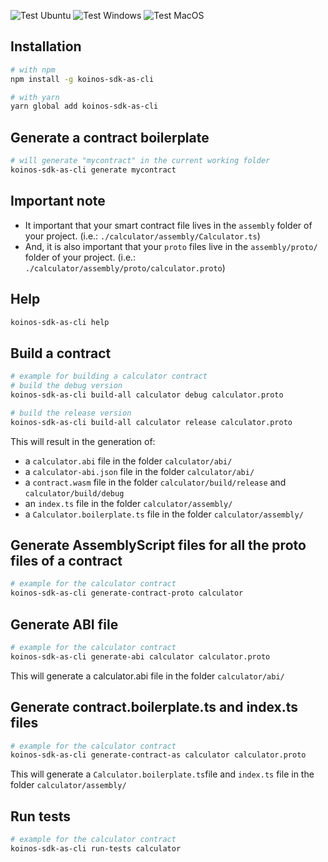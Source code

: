 ![Test Ubuntu](https://github.com/roaminroe/koinos-sdk-as-cli/actions/workflows/test-ubuntu.yml/badge.svg)
![Test Windows](https://github.com/roaminroe/koinos-sdk-as-cli/actions/workflows/test-windows.yml/badge.svg)
![Test MacOS](https://github.com/roaminroe/koinos-sdk-as-cli/actions/workflows/test-macos.yml/badge.svg)


## Installation

```sh
# with npm
npm install -g koinos-sdk-as-cli

# with yarn
yarn global add koinos-sdk-as-cli
```

## Generate a contract boilerplate
```sh
# will generate "mycontract" in the current working folder
koinos-sdk-as-cli generate mycontract
```

## Important note
- It important that your smart contract file lives in the `assembly` folder of your project. (i.e.: `./calculator/assembly/Calculator.ts`)
- And, it is also important that your `proto` files live in the `assembly/proto/` folder of your project. (i.e.: `./calculator/assembly/proto/calculator.proto`)

## Help
```sh
koinos-sdk-as-cli help
```
## Build a contract
```sh
# example for building a calculator contract
# build the debug version
koinos-sdk-as-cli build-all calculator debug calculator.proto 

# build the release version
koinos-sdk-as-cli build-all calculator release calculator.proto 
```

This will result in the generation of:

- a `calculator.abi` file in the folder `calculator/abi/`
- a `calculator-abi.json` file in the folder `calculator/abi/`
- a `contract.wasm` file in the folder `calculator/build/release` and `calculator/build/debug`
- an `index.ts` file in the folder `calculator/assembly/`
- a `Calculator.boilerplate.ts` file in the folder `calculator/assembly/`
  
## Generate AssemblyScript files for all the proto files of a contract
```sh
# example for the calculator contract
koinos-sdk-as-cli generate-contract-proto calculator
```

## Generate ABI file
```sh
# example for the calculator contract
koinos-sdk-as-cli generate-abi calculator calculator.proto
```
This will generate a calculator.abi file in the folder `calculator/abi/`

## Generate contract.boilerplate.ts and index.ts files
```sh
# example for the calculator contract
koinos-sdk-as-cli generate-contract-as calculator calculator.proto
```

This will generate a `Calculator.boilerplate.ts`file and `index.ts` file in the folder `calculator/assembly/`

## Run tests
```sh
# example for the calculator contract
koinos-sdk-as-cli run-tests calculator
```